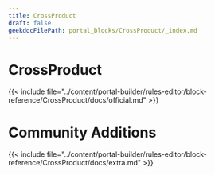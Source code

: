 ```yaml
---
title: CrossProduct
draft: false
geekdocFilePath: portal_blocks/CrossProduct/_index.md
---
```

# CrossProduct
{{< include file="../content/portal-builder/rules-editor/block-reference/CrossProduct/docs/official.md" >}}

# Community Additions

{{< include file="../content/portal-builder/rules-editor/block-reference/CrossProduct/docs/extra.md" >}}